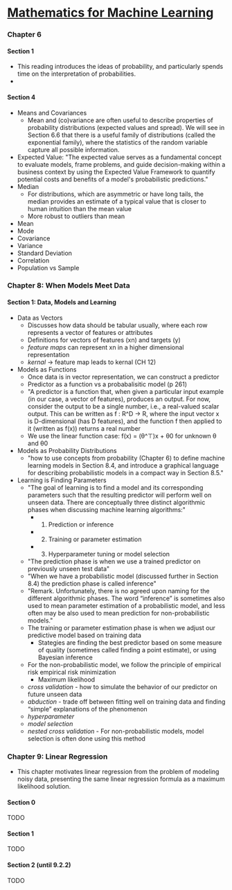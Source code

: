 # [Mathematics for Machine Learning](https://mml-book.github.io/book/mml-book.pdf)

### Chapter 6
#### Section 1
- This reading introduces the ideas of probability, and particularly spends time on the interpretation of probabilities.
- 
#### Section 4
- Means and Covariances
    - Mean and (co)variance are often useful to describe properties of probability distributions (expected values and spread). We will see in Section 6.6 that there is a useful family of distributions (called the exponential family), where the statistics of the random variable capture all possible information.
- Expected Value: "The expected value serves as a fundamental concept to evaluate models, frame problems, and guide decision-making within a business context by using the Expected Value Framework to quantify potential costs and benefits of a model's probabilistic predictions."
- Median
    - For distributions, which are asymmetric or have long tails, the median provides an estimate of a typical value that is closer to human intuition than the mean value
    - More robust to outliers than mean
- Mean
- Mode
- Covariance
- Variance
- Standard Deviation
- Correlation
- Population vs Sample

### Chapter 8: When Models Meet Data
#### Section 1: Data, Models and Learning
- Data as Vectors
    - Discusses how data should be tabular usually, where each row represents a vector of features or attributes
    - Definitions for vectors of features (xn) and targets (y)
    - *feature maps* can represent xn in a higher dimensional representation 
    - *kernal* -> feature map leads to kernal (CH 12)
- Models as Functions
    - Once data is in vector representation, we can construct a predictor
    - Predictor as a function vs a probabalisitic model (p 261)
    - "A predictor is a function that, when given a particular input example (in our case, a vector of features), produces an output. For now, consider the output to be a single number, i.e., a real-valued scalar output. This can be written as f : R^D → R, where the input vector x is D-dimensional (has D features), and the function f then applied to it (written as f(x)) returns a real number
    - We use the linear function case: f(x) = (θ^⊤)x + θ0 for unknown θ and θ0
- Models as Probability Distributions
    - "how to use concepts from probability (Chapter 6) to define machine learning models in Section 8.4, and introduce a graphical language for describing probabilistic models in a compact way in Section 8.5."
- Learning is Finding Parameters
    - "The goal of learning is to find a model and its corresponding parameters such that the resulting predictor will perform well on unseen data. There are conceptually three distinct algorithmic phases when discussing machine learning algorithms:"
        - 1. Prediction or inference
        - 2. Training or parameter estimation
        - 3. Hyperparameter tuning or model selection
    - "The prediction phase is when we use a trained predictor on previously unseen test data"
    - "When we have a probabilistic model (discussed further in Section 8.4) the prediction phase is called inference"
    - "Remark. Unfortunately, there is no agreed upon naming for the different algorithmic phases. The word “inference” is sometimes also used to mean parameter estimation of a probabilistic model, and less often may be also used to mean prediction for non-probabilistic models."
    - The training or parameter estimation phase is when we adjust our predictive model based on training data
        - Stategies are finding the best predictor based on some measure of quality (sometimes called finding a point estimate), or using Bayesian inference
    - For the non-probabilistic model, we follow the principle of empirical risk empirical risk minimization
        - Maximum likelihood
    - *cross validation* - how to  simulate the behavior of our predictor on future unseen data
    - *abduction* - trade off between fitting well on training data and finding “simple” explanations of the phenomenon
    - *hyperparameter*
    - *model selection* 
    - *nested cross validation* - For non-probabilistic models, model selection is often done using this method

### Chapter 9: Linear Regression
- This chapter motivates linear regression from the problem of modeling noisy data, presenting the same linear regression formula as a maximum likelihood solution.
#### Section 0
TODO

#### Section 1
TODO
#### Section 2 (until 9.2.2)
TODO